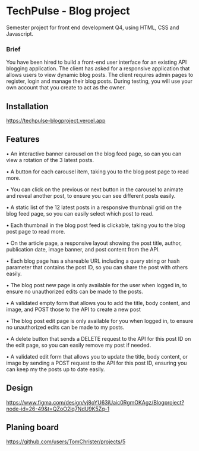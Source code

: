 # TechPulse - Blog project

Semester project for front end development Q4, using HTML, CSS and Javascript.

### Brief

You have been hired to build a front-end user interface for an existing API blogging
application.
The client has asked for a responsive application that allows users to view dynamic blog
posts.
The client requires admin pages to register, login and manage their blog posts.
During testing, you will use your own account that you create to act as the owner.

## Installation
https://techpulse-blogproject.vercel.app

## Features

• An interactive banner carousel on the blog feed page, so can you can view a
rotation of the 3 latest posts.

• A button for each carousel item, taking you to the blog post page to
read more.

• You can click on the previous or next button in the carousel to animate and reveal
another post, to ensure you can see different posts easily.

• A static list of the 12 latest posts in a responsive thumbnail grid on the
blog feed page, so you can easily select which post to read.

• Each thumbnail in the blog post feed is clickable, taking you to the blog post
page to read more.

• On the article page, a responsive layout showing the post title, author, publication
date, image banner, and post content from the API.

• Each blog page has a shareable URL including a query string or
hash parameter that contains the post ID, so you can share the post with others easily.

• The blog post new page is only available for the user when logged
in, to ensure no unauthorized edits can be made to the posts.

• A validated empty form that allows you to add the title, body
content, and image, and POST those to the API to create a new post

• The blog post edit page is only available for you when logged
in, to ensure no unauthorized edits can be made to my posts.

• A delete button that sends a DELETE request to the API for this
post ID on the edit page, so you can easily remove my post if needed.

• A validated edit form that allows you to update the title, body
content, or image by sending a POST request to the API for this post ID, ensuring you can
keep my the posts up to date easily.

## Design

https://www.figma.com/design/vj8oYU63iUaic0RgmOKAgz/Blogproject?node-id=26-49&t=QZoO2lq7NdU9K5Zq-1

## Planing board

https://github.com/users/TomChrister/projects/5
